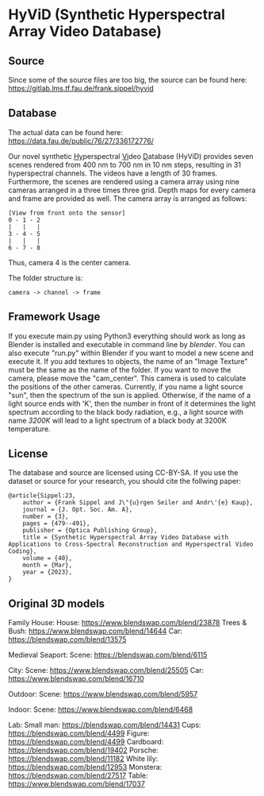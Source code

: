 # HyViD (Synthetic Hyperspectral Array Video Database)

## Source

Since some of the source files are too big, the source can be found here: https://gitlab.lms.tf.fau.de/frank.sippel/hyvid

## Database
The actual data can be found here: https://data.fau.de/public/76/27/336172776/

Our novel synthetic <ins>Hy</ins>perspectral <ins>Vi</ins>deo <ins>D</ins>atabase (HyViD) provides seven scenes rendered from 400 nm to 700 nm in 10 nm steps, resulting in 31 hyperspectral channels. 
The videos have a length of 30 frames.
Furthermore, the scenes are rendered using a camera array using nine cameras arranged in a three times three grid. Depth maps for every camera and frame are provided as well.
The camera array is arranged as follows:
```
[View from front onto the sensor]
0 - 1 - 2
|   |   |
3 - 4 - 5
|   |   |
6 - 7 - 8
```

Thus, camera 4 is the center camera.

The folder structure is:
```
camera -> channel -> frame
```

## Framework Usage
If you execute main.py using Python3 everything should work as long as Blender is installed and executable in command line by *blender*.
You can also execute "run.py" within Blender if you want to model a new scene and execute it.
If you add textures to objects, the name of an "Image Texture" must be the same as the name of the folder.
If you want to move the camera, please move the "cam_center". This camera is used to calculate the positions of the other cameras.
Currently, if you name a light source "sun", then the spectrum of the sun is applied.
Otherwise, if the name of a light source ends with 'K', then the number in front of it determines the light spectrum according to the black body radiation, e.g., a light source with name *3200K* will lead to a light spectrum of a black body at 3200K temperature.

## License
The database and source are licensed using CC-BY-SA.
If you use the dataset or source for your research, you should cite the follwing paper:
```
@article{Sippel:23,
	author = {Frank Sippel and J\"{u}rgen Seiler and Andr\'{e} Kaup},
	journal = {J. Opt. Soc. Am. A},
	number = {3},
	pages = {479--491},
	publisher = {Optica Publishing Group},
	title = {Synthetic Hyperspectral Array Video Database with Applications to Cross-Spectral Reconstruction and Hyperspectral Video Coding},
	volume = {40},
	month = {Mar},
	year = {2023},
}
```

## Original 3D models

Family House:
House: https://www.blendswap.com/blend/23878
Trees & Bush: https://www.blendswap.com/blend/14644
Car: https://blendswap.com/blend/13575

Medieval Seaport:
Scene: https://blendswap.com/blend/6115

City:
Scene: https://www.blendswap.com/blend/25505
Car: https://www.blendswap.com/blend/16710

Outdoor:
Scene: https://www.blendswap.com/blend/5957

Indoor:
Scene: https://www.blendswap.com/blend/6468

Lab:
Small man: https://blendswap.com/blend/14431
Cups: https://blendswap.com/blend/4499
Figure: https://blendswap.com/blend/4499
Cardboard: https://blendswap.com/blend/19402
Porsche: https://blendswap.com/blend/11182
White lily: https://blendswap.com/blend/12953
Monstera: https://blendswap.com/blend/27517
Table: https://www.blendswap.com/blend/17037
